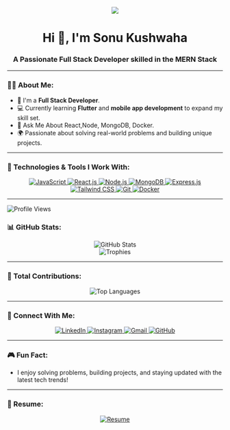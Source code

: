 <p align="center">
  <img src="https://res.cloudinary.com/dm81knhls/image/upload/v1734505486/banner2_pvfz73.webp" />
</p>


<h1 align="center">Hi 👋, I'm Sonu Kushwaha</h1>
<h3 align="center">A Passionate Full Stack Developer skilled in the MERN Stack</h3>

---

### 🧑‍💻 About Me:
- 🌟 I'm a **Full Stack Developer**.
- 💻 Currently learning **Flutter** and **mobile app development** to expand my skill set.
- 🚀 Ask Me About React,Node, MongoDB, Docker.
- 🌍 Passionate about solving real-world problems and building unique projects.

---

### 🔧 Technologies & Tools I Work With:
<p align="center">
  <a href="https://www.javascript.com/" target="_blank">
    <img src="https://img.icons8.com/color/48/000000/javascript.png" alt="JavaScript" />
  </a>
  <a href="https://reactjs.org/" target="_blank">
    <img src="https://img.icons8.com/color/48/000000/react-native.png" alt="React.js" />
  </a>
  <a href="https://nodejs.org/" target="_blank">
    <img src="https://img.icons8.com/color/48/000000/nodejs.png" alt="Node.js" />
  </a>
  <a href="https://www.mongodb.com/" target="_blank">
    <img src="https://img.icons8.com/color/48/000000/mongodb.png" alt="MongoDB" />
  </a>
  <a href="https://expressjs.com/" target="_blank">
    <img src="https://img.icons8.com/50/000000/express-js.png" alt="Express.js" />
  </a>
  <a href="https://tailwindcss.com/" target="_blank">
    <img src="https://img.icons8.com/color/48/000000/tailwindcss.png" alt="Tailwind CSS" />
  </a>
  <a href="https://git-scm.com/" target="_blank">
    <img src="https://img.icons8.com/color/48/000000/git.png" alt="Git" />
  </a>
  <a href="https://www.docker.com/" target="_blank">
    <img src="https://img.icons8.com/color/48/000000/docker.png" alt="Docker" />
  </a>
</p>

---
<p align="left">
  <img src="https://komarev.com/ghpvc/?username=sonu4312&label=PROFILE+VIEWS&style=for-the-badge&color=brightgreen" alt="Profile Views" />
</p>

### 📊 GitHub Stats:
<p align="center">
  <img src="https://github-readme-stats.vercel.app/api?username=sonu4312&show_icons=true&theme=radical" alt="GitHub Stats" />
  <br />
  <img src="https://github-profile-trophy.vercel.app/?username=sonu4312&theme=darkhub&no-frame=true&margin-w=15" alt="Trophies" />
</p>

---

### 🌟 Total Contributions:
<p align="center">
  <img src="https://github-readme-stats.vercel.app/api/top-langs/?username=sonu4312&layout=compact&theme=radical" alt="Top Languages" />
</p>

---

### 🔗 Connect With Me:
<p align="center">
  <a href="https://www.linkedin.com/in/sonu-kushwaha-6a549528a" target="_blank">
    <img src="https://img.icons8.com/color/48/000000/linkedin.png" alt="LinkedIn" />
  </a>
  <a href="https://www.instagram.com/sonu_nhk/profilecard/?igsh=aDUwMTlyNXhkZnpu" target="_blank">
    <img src="https://img.icons8.com/color/48/instagram-new--v1.png" alt="Instagram" />
  </a>
  <a href="mailto:sonu.kushwaha0420@gmail.com" target="_blank">
    <img src="https://img.icons8.com/color/48/000000/gmail.png" alt="Gmail" />
  </a>
  <a href="https://github.com/sonu4312" target="_blank">
    <img src="https://img.icons8.com/color/48/000000/github.png" alt="GitHub" />
  </a>
</p>

---

### 🎮 Fun Fact:
- I enjoy solving problems, building projects, and staying updated with the latest tech trends!

---

### 📄 Resume:
<p align="center">
  <a href="https://drive.google.com/file/d/12wI8vByBUg-pkgY0qrC7a5ufvudiMdil/view?usp=sharing" target="_blank">
    <img src="https://img.icons8.com/plasticine/100/000000/resume.png" alt="Resume" />
  </a>
</p>
